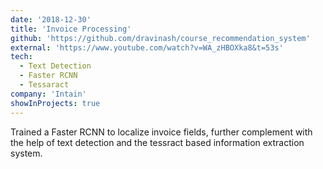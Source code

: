 ```yaml
---
date: '2018-12-30'
title: 'Invoice Processing'
github: 'https://github.com/dravinash/course_recommendation_system'
external: 'https://www.youtube.com/watch?v=WA_zHBOXka8&t=53s'
tech:
  - Text Detection
  - Faster RCNN
  - Tessaract
company: 'Intain'
showInProjects: true
---
```


Trained a Faster RCNN to localize invoice fields, further complement with the help of text detection and the tessract based information extraction system.